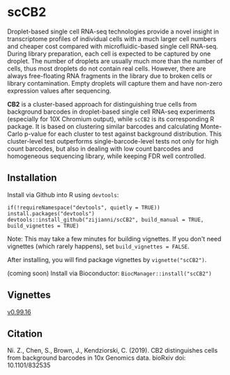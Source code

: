 # scCB2

Droplet-based single cell RNA-seq technologies provide a novel insight in transcriptome profiles of individual cells with a much larger cell numbers and cheaper cost compared with microfluidic-based single cell RNA-seq. During library preparation, each cell is expected to be captured by one droplet. The number of droplets are usually much more than the number of cells, thus most droplets do not contain real cells. However, there are always free-floating RNA fragments in the library due to broken cells or library contamination. Empty droplets will capture them and have non-zero expression values after sequencing.

**CB2** is a cluster-based approach for distinguishing true cells from background barcodes in droplet-based single cell RNA-seq experiments (especially for 10X Chromium output), while `scCB2` is its corresponding R package. It is based on clustering similar barcodes and calculating Monte-Carlo p-value for each cluster to test against background distribution. This cluster-level test outperforms single-barcode-level tests not only for high count barcodes, but also in dealing with low count barcodes and homogeneous sequencing library, while keeping FDR well controlled.

## Installation

Install via Github into R using `devtools`:

``
if(!requireNamespace("devtools", quietly = TRUE))
    install.packages("devtools")
``
``
devtools::install_github("zijianni/scCB2", build_manual = TRUE, build_vignettes = TRUE)
``

Note: This may take a few minutes for building vignettes. If you don't need vignettes (which rarely happens), set `build_vignettes = FALSE`.

After installing, you will find package vignettes by `vignette("scCB2")`.

(coming soon) Install via Bioconductor: `BiocManager::install("scCB2")`

## Vignettes 
[v0.99.16](https://htmlpreview.github.io/?https://github.com/zijianni/scCB2_temp_vignette/blob/master/scCB2.html)



## Citation

Ni. Z., Chen, S., Brown, J., Kendziorski, C. (2019). CB2 distinguishes cells from background barcodes in 10x Genomics data. bioRxiv doi: 10.1101/832535

